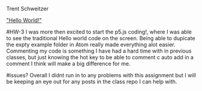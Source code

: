Trent Schweitzer

["Hello World!"](https://tjschweitzer.github.io/120-work/hw-3/)

#HW-3
I was more then excited to start the p5.js coding!, where I was able to see the traditional Hello world code on the screen.
Being able to dupicate the expty example folder in Atom really made everything alot easier.
Commenting my code is something I have had a hard time with in previous classes, but just knowing the hot key to be able to comment c auto add in a comment I think will make a big difference for me.

#issues?
Overall I didnt run in to any problems with this assignment but I will be keeping an eye out for any posts in the class repo I can help with.
